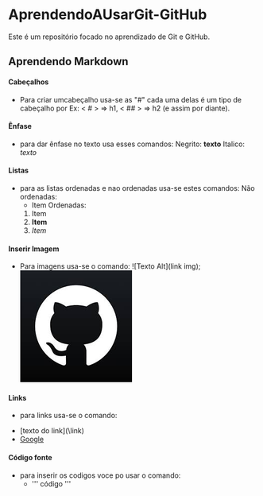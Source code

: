 # AprendendoAUsarGit-GitHub

Este é um repositório focado no aprendizado de Git e GitHub.

## Aprendendo Markdown

#### Cabeçalhos

- Para criar umcabeçalho usa-se as "#" cada uma delas é um tipo de cabeçalho
  por Ex:  < # > => h1, < ## > => h2 (e assim por diante).
 
 #### Ênfase

- para dar ênfase no texto usa esses comandos:
  Negrito:  **texto**
  Italico:  *texto*

#### Listas

- para as listas ordenadas e nao ordenadas usa-se estes comandos:
  Não ordenadas:
  * Item
  Ordenadas:
  1. Item
  2. **Item**
  3. *Item*

#### Inserir Imagem

- Para imagens usa-se o comando:
  ![Texto Alt](link img);
![gitHubImage](./Img/GitHubIMG.jpeg)

#### Links

- para links usa-se o comando:
* \[texto do link\](\link\)
* [Google](google.com)

#### Código fonte

- para inserir os codigos voce po usar o comando:
  * ''' código '''




